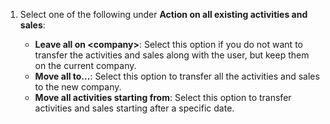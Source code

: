 <!-- markdownlint-disable-file MD041 -->
1. Select one of the following under **Action on all existing activities and sales**:

    * **Leave all on &lt;company&gt;**: Select this option if you do not want to transfer the activities and sales along with the user, but keep them on the current company.
    * **Move all to...**: Select this option to transfer all the activities and sales to the new company.
    * **Move all activities starting from**: Select this option to transfer activities and sales starting after a specific date.

